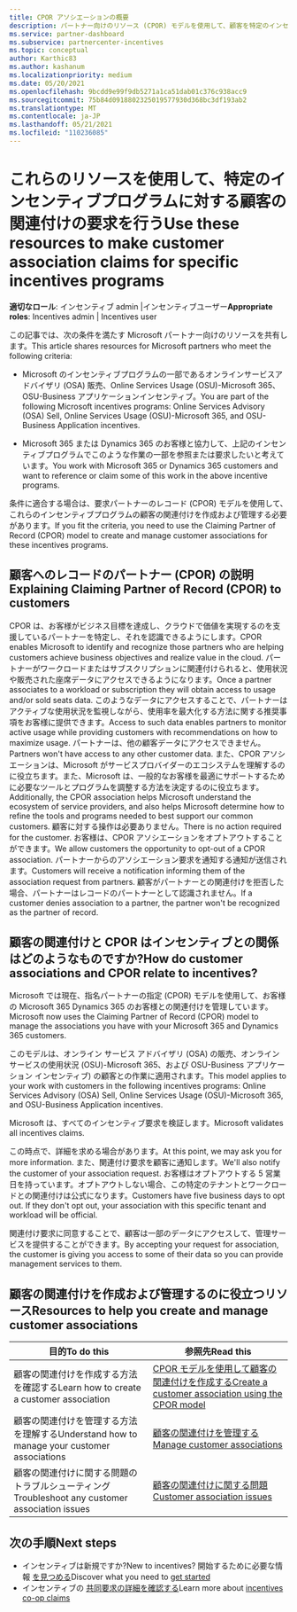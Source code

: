 ```yaml
---
title: CPOR アソシエーションの概要
description: パートナー向けのリソース (CPOR) モデルを使用して、顧客を特定のインセンティブプログラムに関連付ける必要があるパートナー向けのリソースについて説明します。
ms.service: partner-dashboard
ms.subservice: partnercenter-incentives
ms.topic: conceptual
author: Karthic83
ms.author: kashanum
ms.localizationpriority: medium
ms.date: 05/20/2021
ms.openlocfilehash: 9bcdd9e99f9db5271a1ca51dab01c376c938acc9
ms.sourcegitcommit: 75b84d0918802325019577930d368bc3df193ab2
ms.translationtype: MT
ms.contentlocale: ja-JP
ms.lasthandoff: 05/21/2021
ms.locfileid: "110236085"
---
```

# <a name="use-these-resources-to-make-customer-association-claims-for-specific-incentives-programs"></a><span data-ttu-id="0ffca-103">これらのリソースを使用して、特定のインセンティブプログラムに対する顧客の関連付けの要求を行う</span><span class="sxs-lookup"><span data-stu-id="0ffca-103">Use these resources to make customer association claims for specific incentives programs</span></span>

<span data-ttu-id="0ffca-104">**適切なロール**: インセンティブ admin |インセンティブユーザー</span><span class="sxs-lookup"><span data-stu-id="0ffca-104">**Appropriate roles**: Incentives admin | Incentives user</span></span>

<span data-ttu-id="0ffca-105">この記事では、次の条件を満たす Microsoft パートナー向けのリソースを共有します。</span><span class="sxs-lookup"><span data-stu-id="0ffca-105">This article shares resources for Microsoft partners who meet the following criteria:</span></span>

- <span data-ttu-id="0ffca-106">Microsoft のインセンティブプログラムの一部であるオンラインサービスアドバイザリ (OSA) 販売、Online Services Usage (OSU)-Microsoft 365、OSU-Business アプリケーションインセンティブ。</span><span class="sxs-lookup"><span data-stu-id="0ffca-106">You are part of the following Microsoft incentives programs: Online Services Advisory (OSA) Sell, Online Services Usage (OSU)-Microsoft 365, and OSU-Business Application incentives.</span></span>

- <span data-ttu-id="0ffca-107">Microsoft 365 または Dynamics 365 のお客様と協力して、上記のインセンティブプログラムでこのような作業の一部を参照または要求したいと考えています。</span><span class="sxs-lookup"><span data-stu-id="0ffca-107">You work with Microsoft 365 or Dynamics 365 customers and want to reference or claim some of this work in the above incentive programs.</span></span>

<span data-ttu-id="0ffca-108">条件に適合する場合は、要求パートナーのレコード (CPOR) モデルを使用して、これらのインセンティブプログラムの顧客の関連付けを作成および管理する必要があります。</span><span class="sxs-lookup"><span data-stu-id="0ffca-108">If you fit the criteria, you need to use the Claiming Partner of Record (CPOR) model to create and manage customer associations for these incentives programs.</span></span>

## <a name="explaining-claiming-partner-of-record-cpor-to-customers"></a><span data-ttu-id="0ffca-109">顧客へのレコードのパートナー (CPOR) の説明</span><span class="sxs-lookup"><span data-stu-id="0ffca-109">Explaining Claiming Partner of Record (CPOR) to customers</span></span>

<span data-ttu-id="0ffca-110">CPOR は、お客様がビジネス目標を達成し、クラウドで価値を実現するのを支援しているパートナーを特定し、それを認識できるようにします。</span><span class="sxs-lookup"><span data-stu-id="0ffca-110">CPOR enables Microsoft to identify and recognize those partners who are helping customers achieve business objectives and realize value in the cloud.</span></span> <span data-ttu-id="0ffca-111">パートナーがワークロードまたはサブスクリプションに関連付けられると、使用状況や販売された座席データにアクセスできるようになります。</span><span class="sxs-lookup"><span data-stu-id="0ffca-111">Once a partner associates to a workload or subscription they will obtain access to usage and/or sold seats data.</span></span> <span data-ttu-id="0ffca-112">このようなデータにアクセスすることで、パートナーはアクティブな使用状況を監視しながら、使用率を最大化する方法に関する推奨事項をお客様に提供できます。</span><span class="sxs-lookup"><span data-stu-id="0ffca-112">Access to such data enables partners to monitor active usage while providing customers with recommendations on how to maximize usage.</span></span> <span data-ttu-id="0ffca-113">パートナーは、他の顧客データにアクセスできません。</span><span class="sxs-lookup"><span data-stu-id="0ffca-113">Partners won't have access to any other customer data.</span></span> <span data-ttu-id="0ffca-114">また、CPOR アソシエーションは、Microsoft がサービスプロバイダーのエコシステムを理解するのに役立ちます。また、Microsoft は、一般的なお客様を最適にサポートするために必要なツールとプログラムを調整する方法を決定するのに役立ちます。</span><span class="sxs-lookup"><span data-stu-id="0ffca-114">Additionally, the CPOR association helps Microsoft understand the ecosystem of service providers, and also helps Microsoft determine how to refine the tools and programs needed to best support our common customers.</span></span> <span data-ttu-id="0ffca-115">顧客に対する操作は必要ありません。</span><span class="sxs-lookup"><span data-stu-id="0ffca-115">There is no action required for the customer.</span></span> <span data-ttu-id="0ffca-116">お客様は、CPOR アソシエーションをオプトアウトすることができます。</span><span class="sxs-lookup"><span data-stu-id="0ffca-116">We allow customers the opportunity to opt-out of a CPOR association.</span></span> <span data-ttu-id="0ffca-117">パートナーからのアソシエーション要求を通知する通知が送信されます。</span><span class="sxs-lookup"><span data-stu-id="0ffca-117">Customers will receive a notification informing them of the association request from partners.</span></span> <span data-ttu-id="0ffca-118">顧客がパートナーとの関連付けを拒否した場合、パートナーはレコードのパートナーとして認識されません。</span><span class="sxs-lookup"><span data-stu-id="0ffca-118">If a customer denies association to a partner, the partner won't be recognized as the partner of record.</span></span>

## <a name="how-do-customer-associations-and-cpor-relate-to-incentives"></a><span data-ttu-id="0ffca-119">顧客の関連付けと CPOR はインセンティブとの関係はどのようなものですか?</span><span class="sxs-lookup"><span data-stu-id="0ffca-119">How do customer associations and CPOR relate to incentives?</span></span>

<span data-ttu-id="0ffca-120">Microsoft では現在、指名パートナーの指定 (CPOR) モデルを使用して、お客様の Microsoft 365 Dynamics 365 のお客様との関連付けを管理しています。</span><span class="sxs-lookup"><span data-stu-id="0ffca-120">Microsoft now uses the Claiming Partner of Record (CPOR) model to manage the associations you have with your Microsoft 365 and Dynamics 365 customers.</span></span>

<span data-ttu-id="0ffca-121">このモデルは、オンライン サービス アドバイザリ (OSA) の販売、オンライン サービスの使用状況 (OSU)-Microsoft 365、および OSU-Business アプリケーション インセンティブ) の顧客との作業に適用されます。</span><span class="sxs-lookup"><span data-stu-id="0ffca-121">This model applies to your work with customers in the following incentives programs: Online Services Advisory (OSA) Sell, Online Services Usage (OSU)-Microsoft 365, and OSU-Business Application incentives.</span></span>

<span data-ttu-id="0ffca-122">Microsoft は、すべてのインセンティブ要求を検証します。</span><span class="sxs-lookup"><span data-stu-id="0ffca-122">Microsoft validates all incentives claims.</span></span>

<span data-ttu-id="0ffca-123">この時点で、詳細を求める場合があります。</span><span class="sxs-lookup"><span data-stu-id="0ffca-123">At this point, we may ask you for more information.</span></span> <span data-ttu-id="0ffca-124">また、関連付け要求を顧客に通知します。</span><span class="sxs-lookup"><span data-stu-id="0ffca-124">We'll also notify the customer of your association request.</span></span> <span data-ttu-id="0ffca-125">お客様はオプトアウトする 5 営業日を持っています。オプトアウトしない場合、この特定のテナントとワークロードとの関連付けは公式になります。</span><span class="sxs-lookup"><span data-stu-id="0ffca-125">Customers have five business days to opt out. If they don't opt out, your association with this specific tenant and workload will be official.</span></span>

<span data-ttu-id="0ffca-126">関連付け要求に同意することで、顧客は一部のデータにアクセスして、管理サービスを提供することができます。</span><span class="sxs-lookup"><span data-stu-id="0ffca-126">By accepting your request for association, the customer is giving you access to some of their data so you can provide management services to them.</span></span> 

## <a name="resources-to-help-you-create-and-manage-customer-associations"></a><span data-ttu-id="0ffca-127">顧客の関連付けを作成および管理するのに役立つリソース</span><span class="sxs-lookup"><span data-stu-id="0ffca-127">Resources to help you create and manage customer associations</span></span>


|  <span data-ttu-id="0ffca-128">**目的**</span><span class="sxs-lookup"><span data-stu-id="0ffca-128">**To do this**</span></span>  |  <span data-ttu-id="0ffca-129">**参照先**</span><span class="sxs-lookup"><span data-stu-id="0ffca-129">**Read this**</span></span>  |
|--------------|-----------|
| <span data-ttu-id="0ffca-130">顧客の関連付けを作成する方法を確認する</span><span class="sxs-lookup"><span data-stu-id="0ffca-130">Learn how to create a customer association</span></span>  | [<span data-ttu-id="0ffca-131">CPOR モデルを使用して顧客の関連付けを作成する</span><span class="sxs-lookup"><span data-stu-id="0ffca-131">Create a customer association using the CPOR model</span></span>](submit-osa-claim.md)  |
|<span data-ttu-id="0ffca-132">顧客の関連付けを管理する方法を理解する</span><span class="sxs-lookup"><span data-stu-id="0ffca-132">Understand how to manage your customer associations</span></span>  | [<span data-ttu-id="0ffca-133">顧客の関連付けを管理する</span><span class="sxs-lookup"><span data-stu-id="0ffca-133">Manage customer associations</span></span>](incentives-manage-customer-associations.md)  |
|<span data-ttu-id="0ffca-134">顧客の関連付けに関する問題のトラブルシューティング</span><span class="sxs-lookup"><span data-stu-id="0ffca-134">Troubleshoot any customer association issues</span></span>  | [<span data-ttu-id="0ffca-135">顧客の関連付けに関する問題</span><span class="sxs-lookup"><span data-stu-id="0ffca-135">Customer association issues</span></span>](incentives-customer-association-issues.md)  |

## <a name="next-steps"></a><span data-ttu-id="0ffca-136">次の手順</span><span class="sxs-lookup"><span data-stu-id="0ffca-136">Next steps</span></span>

- <span data-ttu-id="0ffca-137">インセンティブは新規ですか?</span><span class="sxs-lookup"><span data-stu-id="0ffca-137">New to incentives?</span></span> <span data-ttu-id="0ffca-138">開始するために必要な情報 [を見つめる](incentives-get-started-intro.md)</span><span class="sxs-lookup"><span data-stu-id="0ffca-138">Discover what you need to [get started](incentives-get-started-intro.md)</span></span>
- <span data-ttu-id="0ffca-139">インセンティブの [共同要求の詳細を確認する](claims-overview.md)</span><span class="sxs-lookup"><span data-stu-id="0ffca-139">Learn more about [incentives co-op claims](claims-overview.md)</span></span>
